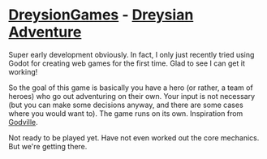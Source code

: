 # [DreysionGames](dreysiongames.com) - [Dreysian Adventure](https://dreysiongames.com/DreysianAdventure/index.html)

Super early development obviously. In fact, I only just recently tried using Godot for creating web games for the first time. Glad to see I can get it working!

So the goal of this game is basically you have a hero (or rather, a team of heroes) who go out adventuring on their own. Your input is not necessary (but you can make some decisions anyway, and there are some cases where you would want to). The game runs on its own. Inspiration from [Godville](https://godvillegame.com).

Not ready to be played yet. Have not even worked out the core mechanics. But we're getting there.